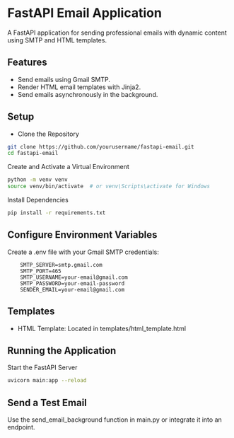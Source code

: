 # FastAPI Email Application

A FastAPI application for sending professional emails with dynamic content using SMTP and HTML templates.

## Features

- Send emails using Gmail SMTP.
- Render HTML email templates with Jinja2.
- Send emails asynchronously in the background.

## Setup

- Clone the Repository

```bash
git clone https://github.com/yourusername/fastapi-email.git
cd fastapi-email
```

Create and Activate a Virtual Environment

```bash
python -m venv venv
source venv/bin/activate  # or venv\Scripts\activate for Windows
```

Install Dependencies

```bash
pip install -r requirements.txt
```

## Configure Environment Variables

Create a .env file with your Gmail SMTP credentials:

```env
    SMTP_SERVER=smtp.gmail.com
    SMTP_PORT=465
    SMTP_USERNAME=your-email@gmail.com
    SMTP_PASSWORD=your-email-password
    SENDER_EMAIL=your-email@gmail.com
```

## Templates

- HTML Template: Located in templates/html_template.html

## Running the Application

Start the FastAPI Server

```bash
uvicorn main:app --reload
```

## Send a Test Email

Use the send_email_background function in main.py or integrate it into an endpoint.
